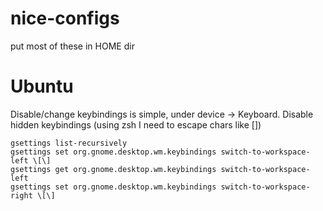 nice-configs
============

put most of these in HOME dir

# Ubuntu

Disable/change keybindings is simple, under device -> Keyboard. 
Disable hidden keybindings (using zsh I need to escape chars like [])

    gsettings list-recursively
    gsettings set org.gnome.desktop.wm.keybindings switch-to-workspace-left \[\]
    gsettings get org.gnome.desktop.wm.keybindings switch-to-workspace-left     
    gsettings set org.gnome.desktop.wm.keybindings switch-to-workspace-right \[\]

